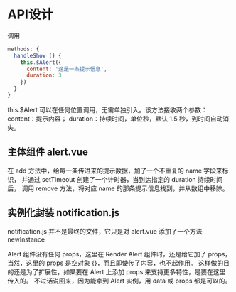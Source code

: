 # API设计

调用

```javascript
methods: {
  handleShow () {
    this.$Alert({
      content: '这是一条提示信息',
      duration: 3
    })
  }
}
```

this.$Alert 可以在任何位置调用，无需单独引入。该方法接收两个参数：
content：提示内容；
duration：持续时间，单位秒，默认 1.5 秒，到时间自动消失。

## 主体组件 alert.vue

在 add 方法中，给每一条传进来的提示数据，加了一个不重复的 name 字段来标识，
并通过 setTimeout 创建了一个计时器，当到达指定的 duration 持续时间后，
调用 remove 方法，将对应 name 的那条提示信息找到，并从数组中移除。

## 实例化封装 notification.js

notification.js 并不是最终的文件，它只是对 alert.vue 添加了一个方法 newInstance

Alert 组件没有任何 props，这里在 Render Alert 组件时，还是给它加了 props，当然，这里的 props 是空对象 {}，而且即使传了内容，也不起作用。
这样做的目的还是为了扩展性，如果要在 Alert 上添加 props 来支持更多特性，是要在这里传入的。
不过话说回来，因为能拿到 Alert 实例，用 data 或 props 都是可以的。
